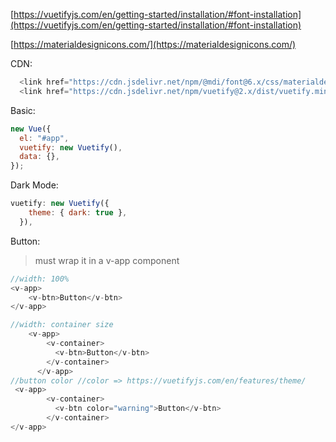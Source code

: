 [https://vuetifyjs.com/en/getting-started/installation/#font-installation](https://vuetifyjs.com/en/getting-started/installation/#font-installation)

[https://materialdesignicons.com/](https://materialdesignicons.com/)

CDN:

```js
  <link href="https://cdn.jsdelivr.net/npm/@mdi/font@6.x/css/materialdesignicons.min.css" rel="stylesheet">
  <link href="https://cdn.jsdelivr.net/npm/vuetify@2.x/dist/vuetify.min.css" rel="stylesheet">
```

Basic:

```js
new Vue({
  el: "#app",
  vuetify: new Vuetify(),
  data: {},
});
```

Dark Mode:

```js
vuetify: new Vuetify({
    theme: { dark: true },
  }),
```

Button:

> must wrap it in a v-app component

```js
//width: 100%
<v-app>
    <v-btn>Button</v-btn>
</v-app>

//width: container size
    <v-app>
        <v-container>
          <v-btn>Button</v-btn>
        </v-container>
      </v-app>
//button color //color => https://vuetifyjs.com/en/features/theme/
 <v-app>
        <v-container>
          <v-btn color="warning">Button</v-btn>
        </v-container>
</v-app>
```
